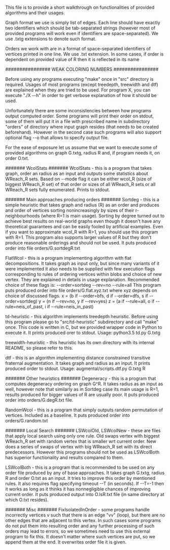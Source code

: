 This file is to provide a short walkthrough on functionalities of provided
algorithms and their usages.

Graph format we use is simply list of edges.
Each line should have exactly two identifiers which should be
tab-separated strings (however most of provided programs
will work even if identifiers are space-separated).
We use .txtg extensions to denote such format.

Orders we work with are in a format of space-separated identifiers of vertices
printed in one line. We use .txt extension. In some cases, if order is dependent
on provided value of R then it is reflected in its name

################ WEAK COLORING NUMBERS ################

Before using any programs executing "make" once in "src" directory is required.
Usages of most programs (except treedepth, treewidth and dtf) are explained 
when they are tried to be used. For program X, you can execute "./X --h"
in order to get verbose explanation of how it should be used.

Unfortunately there are some inconsistencies between how programs output
computed order. Some programs will print their order on stdout,
some of them will put it in a file with prescribed name in subdirectory
"orders" of directory where input graph resides (that needs to be created beforehand).
However in the second case such programs will also support
optional flag --o that allows to specify output file.

For the ease of exposure let us assume that we want to execute some of provided algorithms
on graph G.txtg, radius R and, if program needs it, on order O.txt.

####### WcolStats #######
WcolStats - this is a program that takes graph, order an radius as an input
and outputs some statistics about WReach_R sets. Based on --mode flag it can be either
wcol_R (size of biggest WReach_R set) of that order or sizes of all WReach_R sets
or all WReach_R sets fully enumerated. Prints to stdout.


####### Main approaches producing orders #######
Sortdeg - this is a simple heuristic that takes graph and radius (R) as an order
and produces and order of vertices sorting nonincreasingly by sizes of
their r-neighbourhoods (where R=1 is main usage).
Sorting by degree turned out to achieve
best results on real-world graphs even though it doesn't have any theoretical guarantees
and can be easily fooled by artificial examples.
Even if you want to approximate wcol_R with R>1, you should
use this program with R=1. This program also supports larger values of R
but they don't produce reasonable orderings and should not be used.
It puts produced order into file orders/G.sortdegR.txt

FlatWcol - this is a program implementing algorithm with flat decompositions.
It takes graph as input only, but since many variants of it were
implemented it also needs to be supplied with few execution flags
corresponding to rules of ordering vertices within blobs
and choice of new vertex. They are explained in details
in usage explanation.
Recommended choice of these flags is:
--order=sortdeg --rev=no --rule=all
This program puts produced order into file orders/G.flat.xyz.txt
where xyz depends on choice of discussed flags.
x = (b if --order=bfs, d if --order=dfs, s if --order=sortdeg)
y = (n if --rev=no, y if --rev=yes)
z = (a if --rule=all, o if --rule=neis_of_past, i if --rule=neis_in_past)

td-heuristic - this algorithm implements treedepth heuristic.
Before using this program please go to "src/td-heuristic" subdirectory
and call "make" once. This code is written in C, but we provided wrapper code
in Python to execute it. It prints produced orer to stdout.
Usage: python3.5 td.py G.txtg


treewidth-heuristic - this heuristic has its own directory with its internal README,
so please refer to this.

dtf - this is an algorithm implementing distance constrained transitive fraternal augmentation.
It takes graph and radius as an input. It prints produced order to stdout.
Usage: augmental/scripts.dtf.py G.txtg R

####### Other heuristics #######
Degeneracy - this is a program that computes degeneracy ordering on graph G^R.
It takes radius as an input as well, however note that similarly
as in Sortdeg case its main usage is R=1, results produced for bigger
values of R are usually poor.
It puts produced order into orders/G.degR.txt file.

RandomWcol - this is a program that simply outputs random permutation of vertices.
Included as a baseline. It puts produced order into orders/G.random.txt


####### Local Search #######
LSWcolOld, LSWcolNew - these are files that apply local search using only one rule.
Old swaps vertex with biggest WReach_R set with random vertex that is smaller
wrt current order.
New does a series of swaps of vertex with big WReach_R set  with its direct predecessors.
However this programs should not be used as LSWcolBoth
has superior functionality and results compared to them.

LSWcolBoth - this is a program that is recommended to be used on any order
file produced by any of base approaches. It takes graph G.txtg, radius R
and order O.txt as an input. It tries to improve this order by mentioned rules.
It also requires flag specifying timeout --T (in seconds).
If --T=-1 then it works as long as it thinks it has nonnegligible chances
of improving current order.
It puts produced output into O.lsR.txt file (in same directory at which O.txt resides).


####### Misc #######
FixIsolatedInOrder - some programs handle incorrectly vertices v such that
there is an edge "vv" (loop), but there are no other edges that are adjacent
to this vertex. In such cases some programs do not put them into resulting
order and any further processing of such orders may lead to errors,
so we sometimes need to use this external program to fix this.
It doesn't matter where such vertices are put, so we append them at the end.
It overwrites order file it is given.

